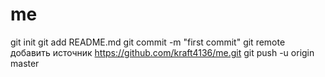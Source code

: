 # me 
git init 
git add README.md 
git commit -m "first commit" 
git remote добавить источник https://github.com/kraft4136/me.git
 git push -u origin master
